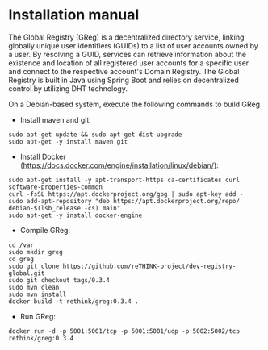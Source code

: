 # Installation manual

The Global Registry (GReg) is a decentralized directory service, linking globally unique user identifiers (GUIDs) to a list of user accounts owned by a user. By resolving a GUID, services can retrieve information about the existence and location of all registered user accounts for a specific user and connect to the respective account's Domain Registry. The Global Registry is built in Java using Spring Boot and relies on decentralized control by utilizing DHT technology.

On a Debian-based system, execute the following commands to build GReg

- Install maven and git:
```
sudo apt-get update && sudo apt-get dist-upgrade
sudo apt-get -y install maven git
```
- Install Docker (https://docs.docker.com/engine/installation/linux/debian/):
```
sudo apt-get install -y apt-transport-https ca-certificates curl software-properties-common
curl -fsSL https://apt.dockerproject.org/gpg | sudo apt-key add -
sudo add-apt-repository "deb https://apt.dockerproject.org/repo/ debian-$(lsb_release -cs) main"
sudo apt-get -y install docker-engine
```
- Compile GReg:
```
cd /var
sudo mkdir greg
cd greg
sudo git clone https://github.com/reTHINK-project/dev-registry-global.git
sudo git checkout tags/0.3.4
sudo mvn clean
sudo mvn install
docker build -t rethink/greg:0.3.4 .
```
- Run GReg:
```
docker run -d -p 5001:5001/tcp -p 5001:5001/udp -p 5002:5002/tcp rethink/greg:0.3.4
```
